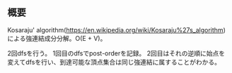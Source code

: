 ## 概要
Kosaraju' algorithm(https://en.wikipedia.org/wiki/Kosaraju%27s_algorithm)による強連結成分分解。O(E + V)。

2回dfsを行う。
1回目のdfsでpost-orderを記録。
2回目はそれの逆順に始点を変えてdfsを行い、到達可能な頂点集合は同じ強連結に属することがわかる。
